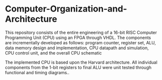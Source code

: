# Computer-Organization-and-Architecture
This repository consists of the entire engineering  of a 16-bit RISC Computer Programming Unit (CPU) using an FPGA through VHDL. The components are incrementally developed as follows: program counter, register set, ALU, data memory design and implementation, CPU datapath and simulation, CPU control unit, and the overall CPU schematic 

The implemented CPU is based upon the Harvard architecture. All individual components from the 1-bit registers to final ALU were unit tested through functional and timing diagrams..
